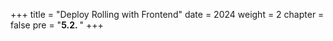 +++
title = "Deploy Rolling with Frontend"
date = 2024
weight = 2
chapter = false
pre = "<b>5.2. </b>"
+++

